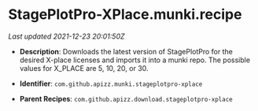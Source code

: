 # StagePlotPro-XPlace.munki.recipe

_Last updated 2021-12-23 20:01:50Z_

- **Description**: Downloads the latest version of StagePlotPro for the desired X-place licenses and imports it into a munki repo. The possible values for X_PLACE are 5, 10, 20, or 30.

- **Identifier**: `com.github.apizz.munki.stageplotpro-xplace`

- **Parent Recipes**: `com.github.apizz.download.stageplotpro-xplace`
